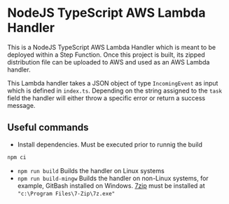 # NodeJS TypeScript AWS Lambda Handler

This is a NodeJS TypeScript AWS Lambda Handler which is meant to be deployed within a Step Function. Once this project is built, its zipped distribution file can be uploaded to AWS and used as an AWS Lambda handler.

This Lambda handler takes a JSON object of type `IncomingEvent` as input which is defined in `index.ts`. Depending on the string assigned to the `task` field the handler will either throw a specific error or return a success message.

## Useful commands

- Install dependencies. Must be executed prior to runnig the build
```Bash
npm ci
```  
- `npm run build` Builds the handler on Linux systems
- `npm run build-mingw` Builds the handler on non-Linux systems, for example, GitBash installed on Windows. [7zip](https://www.7-zip.org/) must be installed at `"c:\Program Files\7-Zip\7z.exe"`

